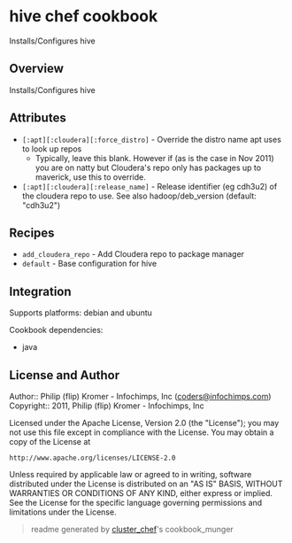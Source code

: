 # hive chef cookbook

Installs/Configures hive

## Overview

Installs/Configures hive

## Attributes

* `[:apt][:cloudera][:force_distro]`  - Override the distro name apt uses to look up repos
  - Typically, leave this blank. However if (as is the case in Nov 2011) you are on natty but Cloudera's repo only has packages up to maverick, use this to override.
* `[:apt][:cloudera][:release_name]`  - Release identifier (eg cdh3u2) of the cloudera repo to use. See also hadoop/deb_version (default: "cdh3u2")

## Recipes 

* `add_cloudera_repo`        - Add Cloudera repo to package manager
* `default`                  - Base configuration for hive
## Integration

Supports platforms: debian and ubuntu

Cookbook dependencies:
* java


## License and Author

Author::                Philip (flip) Kromer - Infochimps, Inc (<coders@infochimps.com>)
Copyright::             2011, Philip (flip) Kromer - Infochimps, Inc

Licensed under the Apache License, Version 2.0 (the "License");
you may not use this file except in compliance with the License.
You may obtain a copy of the License at

    http://www.apache.org/licenses/LICENSE-2.0

Unless required by applicable law or agreed to in writing, software
distributed under the License is distributed on an "AS IS" BASIS,
WITHOUT WARRANTIES OR CONDITIONS OF ANY KIND, either express or implied.
See the License for the specific language governing permissions and
limitations under the License.

> readme generated by [cluster_chef](http://github.com/infochimps/cluster_chef)'s cookbook_munger

